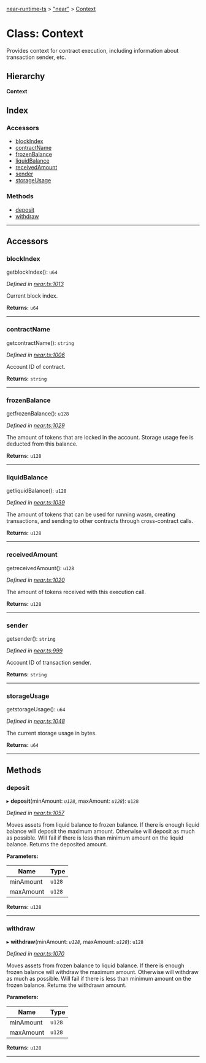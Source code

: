 [near-runtime-ts](../README.md) > ["near"](../modules/_near_.md) > [Context](../classes/_near_.context.md)

# Class: Context

Provides context for contract execution, including information about transaction sender, etc.

## Hierarchy

**Context**

## Index

### Accessors

* [blockIndex](_near_.context.md#blockindex)
* [contractName](_near_.context.md#contractname)
* [frozenBalance](_near_.context.md#frozenbalance)
* [liquidBalance](_near_.context.md#liquidbalance)
* [receivedAmount](_near_.context.md#receivedamount)
* [sender](_near_.context.md#sender)
* [storageUsage](_near_.context.md#storageusage)

### Methods

* [deposit](_near_.context.md#deposit)
* [withdraw](_near_.context.md#withdraw)

---

## Accessors

<a id="blockindex"></a>

###  blockIndex

getblockIndex(): `u64`

*Defined in [near.ts:1013](https://github.com/nearprotocol/near-runtime-ts/blob/a2daf13/near.ts#L1013)*

Current block index.

**Returns:** `u64`

___
<a id="contractname"></a>

###  contractName

getcontractName(): `string`

*Defined in [near.ts:1006](https://github.com/nearprotocol/near-runtime-ts/blob/a2daf13/near.ts#L1006)*

Account ID of contract.

**Returns:** `string`

___
<a id="frozenbalance"></a>

###  frozenBalance

getfrozenBalance(): `u128`

*Defined in [near.ts:1029](https://github.com/nearprotocol/near-runtime-ts/blob/a2daf13/near.ts#L1029)*

The amount of tokens that are locked in the account. Storage usage fee is deducted from this balance.

**Returns:** `u128`

___
<a id="liquidbalance"></a>

###  liquidBalance

getliquidBalance(): `u128`

*Defined in [near.ts:1039](https://github.com/nearprotocol/near-runtime-ts/blob/a2daf13/near.ts#L1039)*

The amount of tokens that can be used for running wasm, creating transactions, and sending to other contracts through cross-contract calls.

**Returns:** `u128`

___
<a id="receivedamount"></a>

###  receivedAmount

getreceivedAmount(): `u128`

*Defined in [near.ts:1020](https://github.com/nearprotocol/near-runtime-ts/blob/a2daf13/near.ts#L1020)*

The amount of tokens received with this execution call.

**Returns:** `u128`

___
<a id="sender"></a>

###  sender

getsender(): `string`

*Defined in [near.ts:999](https://github.com/nearprotocol/near-runtime-ts/blob/a2daf13/near.ts#L999)*

Account ID of transaction sender.

**Returns:** `string`

___
<a id="storageusage"></a>

###  storageUsage

getstorageUsage(): `u64`

*Defined in [near.ts:1048](https://github.com/nearprotocol/near-runtime-ts/blob/a2daf13/near.ts#L1048)*

The current storage usage in bytes.

**Returns:** `u64`

___

## Methods

<a id="deposit"></a>

###  deposit

▸ **deposit**(minAmount: *`u128`*, maxAmount: *`u128`*): `u128`

*Defined in [near.ts:1057](https://github.com/nearprotocol/near-runtime-ts/blob/a2daf13/near.ts#L1057)*

Moves assets from liquid balance to frozen balance. If there is enough liquid balance will deposit the maximum amount. Otherwise will deposit as much as possible. Will fail if there is less than minimum amount on the liquid balance. Returns the deposited amount.

**Parameters:**

| Name | Type |
| ------ | ------ |
| minAmount | `u128` |
| maxAmount | `u128` |

**Returns:** `u128`

___
<a id="withdraw"></a>

###  withdraw

▸ **withdraw**(minAmount: *`u128`*, maxAmount: *`u128`*): `u128`

*Defined in [near.ts:1070](https://github.com/nearprotocol/near-runtime-ts/blob/a2daf13/near.ts#L1070)*

Moves assets from frozen balance to liquid balance. If there is enough frozen balance will withdraw the maximum amount. Otherwise will withdraw as much as possible. Will fail if there is less than minimum amount on the frozen balance. Returns the withdrawn amount.

**Parameters:**

| Name | Type |
| ------ | ------ |
| minAmount | `u128` |
| maxAmount | `u128` |

**Returns:** `u128`

___

